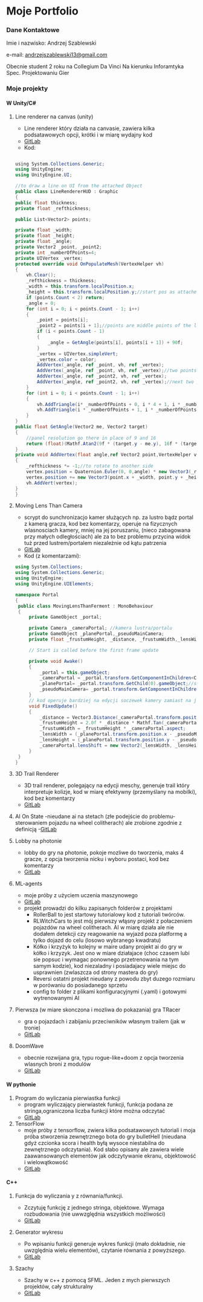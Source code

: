 # Moje Portfolio
### Dane Kontaktowe
Imie i nazwisko: Andrzej Szablewski

e-mail: andrzejszablewski13@gmail.com

Obecnie student 2 roku na Collegium Da Vinci Na kierunku Inforamtyka Spec. Projektowaniu Gier
### Moje projekty
#### W Unity/C#

1. Line renderer na canvas (unity)
   - Line renderer który działa na canvasie, zawiera kilka podsatawowych opcji, krótki i w miarę wydajny kod
   - [GitLab](https://gitlab.com/andrzejszablewski13/doomwave/-/blob/master/DoomW/DoomW/Assets/Scripts/Canvas/LineRendererHUD.cs)
   - Kod:
   
    ```c#
    
    ﻿using System.Collections.Generic;
    using UnityEngine;
    using UnityEngine.UI;

    //to draw a line on UI from the attached Object
    public class LineRendererHUD : Graphic
    {
    public float thickness;
    private float _refthickness;

    public List<Vector2> points;

    private float _width;
    private float _height;
    private float _angle;
    private Vector2 _point, _point2;
    private int _numberOfPoints=4;
    private UIVertex _vertex;
    protected override void OnPopulateMesh(VertexHelper vh)
    {
        vh.Clear();
        _refthickness = thickness;
        _width = this.transform.localPosition.x;
        _height = this.transform.localPosition.y;//start pos as attached gameobject
        if (points.Count < 2) return;
        _angle = 0;
        for (int i = 0; i < points.Count - 1; i++)
        {
            _point = points[i];
            _point2 = points[i + 1];//points are middle points of the line
            if (i < points.Count - 1)
            {
                _angle = GetAngle(points[i], points[i + 1]) + 90f;
            }
            _vertex = UIVertex.simpleVert;
            _vertex.color = color;
            AddVertex(_angle, ref _point, vh, ref _vertex);
            AddVertex(_angle, ref _point, vh, ref _vertex);//two points -one point for each side of middle point of line
            AddVertex(_angle, ref _point2, vh, ref _vertex);
            AddVertex(_angle, ref _point2, vh, ref _vertex);//next two points -one point for each side of middle point of line-together 4 for one rectangle of line
        }
        for (int i = 0; i < points.Count - 1; i++)
        {
            vh.AddTriangle(i* _numberOfPoints + 0, i * 4 + 1, i * _numberOfPoints + 2);
            vh.AddTriangle(i * _numberOfPoints + 1, i * _numberOfPoints + 2, i * _numberOfPoints + 3);
        }
    }
    public float GetAngle(Vector2 me, Vector2 target)
    {
        //panel resolution go there in place of 9 and 16
        return (float)(Mathf.Atan2(9f * (target.y - me.y), 16f * (target.x - me.x)) * (180 / Mathf.PI));
    }
    private void AddVertex(float angle,ref Vector2 point,VertexHelper vh,ref UIVertex vertex)
    {
        _refthickness *= -1;//to rotate to another side
        vertex.position = Quaternion.Euler(0, 0,angle) * new Vector3(_refthickness / 2, 0);
        vertex.position += new Vector3(point.x + _width, point.y + _height);
        vh.AddVert(vertex);
    }
    }

    ```
2. Moving Lens Than Camera
   - scrypt do sunchronizacjo kamer służących np. za lustro bądz portal z kamerą gracza, kod bez komentarzy, operuje na fizycznych wlasnosciach kamery, mniej na jej poruszaniu,       (nieco zabagowana przy małych odległościach) ale za to bez problemu przycina widok tuż przed lustrem/portalem niezależnie od kątu patrzenia
   - [GitLab](https://gitlab.com/andrzejszablewski13/portal-prototype/-/blob/master/PortalExperimental/Assets/ElementsForPortalsBase/MovingLensThanFerment.cs)
   - Kod (z komentarzami):
   
   ```c#
   using System.Collections;
   using System.Collections.Generic;
   using UnityEngine;
   using UnityEngine.UIElements;

   namespace Portal
   {
    public class MovingLensThanFerment : MonoBehaviour
    {
        private GameObject _portal;

        private Camera _cameraPortal; //kamera lustra/portalu
        private GameObject _planePortal,_pseudoMainCamera;
        private float _frustumHeight, _distance, _frustumWidth,_lensWidth,_lensHeight;

        // Start is called before the first frame update

        private void Awake()
        {
            _portal = this.gameObject;
            _cameraPortal = _portal.transform.GetComponentInChildren<Camera>();
            _planePortal= _portal.transform.GetChild(0).gameObject;//samo lustro/portal
            _pseudoMainCamera= _portal.transform.GetComponentInChildren<PseudoMainCamera>().gameObject;//objekt wskazujący pozycje kamery jeżeli lustro/portal miał działać       jedynie przez ruch kamery, jest to w pełni pustu object jedynie z transformem
        }
        // kod operuje bardziej na edycji soczewek kamery zamiast na jej porsuzaniu
        void FixedUpdate()
        {
            _distance = Vector3.Distance(_cameraPortal.transform.position, _planePortal.transform.position);
            _frustumHeight = 2.0f * _distance * Mathf.Tan(_cameraPortal.fieldOfView * 0.5f * Mathf.Deg2Rad);
            _frustumWidth = _frustumHeight * _cameraPortal.aspect;
            _lensWidth = (_planePortal.transform.position.x - _pseudoMainCamera.transform.position.x) / _frustumWidth;
            _lensHeight = (_planePortal.transform.position.y - _pseudoMainCamera.transform.position.y) / _frustumHeight;
            _cameraPortal.lensShift = new Vector2(_lensWidth, _lensHeight);
        }
    }
   }
   ```

3. 3D Trail Renderer
   - 3D trail renderer, polegający na edycji meschy, generuje trail który interpretuje kolizje, kod w miarę efektywny (przemyślany na mobilki), kod bez komentarzy
   - [GitLab](https://gitlab.com/andrzejszablewski13/gra/-/blob/master/Giereczka/Assets/Scripts/Car/Trail3D.cs)
4. AI On State
   -nieudane ai na stetach (złe podejście do problemu- sterowaniem pojazdu na wheel colitherach) ale zrobione zgodnie z definicją
   -[GitLab](https://gitlab.com/andrzejszablewski13/gra/-/tree/master/Giereczka/Assets/Scripts/AIOnState)
5. Lobby na photonie
   - lobby do gry na photonie, pokoje mozliwe do tworzenia, maks 4 gracze, z opcja tworzenia nicku i wyboru postaci, kod bez komentarzy
   - [GitLab](https://gitlab.com/andrzejszablewski13/gra/-/tree/master/Giereczka/Assets/Scripts/Lobby)
6. ML-agents
   - moje próby z użyciem uczenia maszynowego
   - [GitLab](https://gitlab.com/andrzejszablewski13/my-own-mlagents-try/-/tree/master/Project/Assets/ML-Agents/OwnTries)
   - projekt prowadzi do kilku zapisanych folderów z projektami
      * RollerBall to jest startowy tutorialowy kod z tutoriali twórców.
      * RLWitchCars to jest mój pierwszy włąsny projekt z połaczeniem pojazdów na wheel colitherach. AI w miarę działa ale nie dodałem detekcji czy reagowanie na wyjazd poza                platformę a tylko dojazd do celu (losowo wybranego kwadratu)
      * Kółko i krzyżyk to kolejny w maire udany projekt ai do gry w kółko i krzyzyk. Jest ono w miare działajace (choc czasem lubi sie popsuc i wymagac ponownego przetrenowania            na tym samym kodzie), kod niezaladny i posiadajacy wiele miejsc do usprawnien (zwlaszcza od strony mastera do gry)
      * Reversi ostatni projekt nieudany z powodu zbyt duzego rozmiaru w porówaniu do posiadanego sprzetu
      * config to folder z plikami konfiguracyjnymi (.yaml) i gotowymi wytrenowanymi AI

7. Pierwsza (w miare skonczona i mozliwa do pokazania) gra TRacer
   - gra o pojazdach i zabijaniu przeciwników własnym trailem (jak w tronie)
   - [GitLab](https://gitlab.com/andrzejszablewski13/gra)
8. DoomWave
   - obecnie rozwijana gra, typu rogue-like+doom z opcja tworzenia wlasnych broni z modulów
   - [GitLab](https://gitlab.com/andrzejszablewski13/doomwave)

    
#### W pythonie
1. Program do wyliczania pierwiastka funkcji
   - program wyliczający pierwiastek funkcji, funkcja podana ze stringa,ograniczona liczba funkcji które można odczytać
   - [GitLab](https://gitlab.com/andrzejszablewski13/console-programs/-/tree/master/PythonPrograms)
2. TensorFlow
   - moje próby z tensorflow, zwiera kilka podsatawowych tutoriali i moja próba stworzenia zewnętrznego bota do gry bulletHell (nieudana gdyż czcionka scora i health byłą wysoce       niestabilna do zewnętrznego odczytania). Kod słabo opisany ale zawiera wiele zaawansowanych elementów jak odczytywanie ekranu, objektowość i wielowątkowość
   - [GitLab](https://gitlab.com/andrzejszablewski13/phytonscripts2)
   

#### C++
1. Funkcja do wyliczania y z równania/funkcji. 
   - Zczytuję funkcję z jednego stringa, objektowe. Wymaga rozbudowania (nie uwwzględnia wszystkich możliwości)
   - [GitLab](https://gitlab.com/andrzejszablewski13/console-programs/-/tree/master/r%C3%B3wnanie)
   
2. Generator wykresu 
   - Po wpisaniu funkcji generuje wykres funkcji (mało dokładnie, nie uwzględnia wielu elementów), czytanie równania z powyższego.
   - [GitLab](https://gitlab.com/andrzejszablewski13/console-programs/-/tree/master/wykres)
   
3. Szachy
   - Szachy w c++ z pomocą SFML. Jeden z mych pierwszych projektów, cały strukturalny
   - [GitLab](https://gitlab.com/andrzejszablewski13/console-programs/-/tree/master/szachy)
